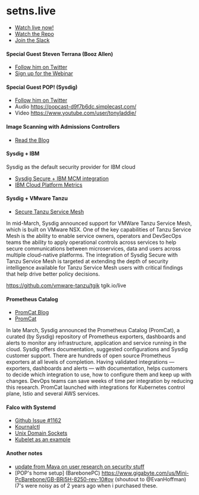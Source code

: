 # setns.live

 - [Watch live now!](https://twitch.tv/setns)
 - [Watch the Repo](https://github.com/setns/live)
 - [Join the Slack](https://slack.sysdig.com)

#### Special Guest Steven Terrana (Booz Allen)

 - [Follow him on Twitter](https://twitter.com/steven_terrana)
 - [Sign up for the Webinar](https://sysdig.com/resources/webinars/top-5-cloud-native-pipeline-security-considerations/)

#### Special Guest POP! (Sysdig)

 - [Follow him on Twitter](https://twitter.com/popsysdig)
 -  Audio https://popcast-d9f7b6dc.simplecast.com/
 -  Video https://www.youtube.com/user/tonyladdie/

#### Image Scanning with Admissions Controllers

 - [Read the Blog](https://sysdig.com/blog/image-scanning-admission-controller/)

#### Sysdig + IBM

Sysdig as the default security provider for IBM cloud


- [Sysdig Secure + IBM MCM integration](http://sysdig.com/blog/ibm-sysdig-multicloud-management)
- [IBM Cloud Platform Metrics](https://www.ibm.com/cloud/blog/announcements/ibm-cloud-platform-metrics) 

#### Sysdig + VMware Tanzu

 - [Secure Tanzu Service Mesh](https://sysdig.com/blog/secure-tanzu-service-mesh/)

In mid-March, Sysdig announced support for VMWare Tanzu Service Mesh, which is built on VMware NSX. One of the key capabilities of Tanzu Service Mesh is the ability to enable service owners, operators and DevSecOps teams the ability to apply operational controls across services to help secure communications between microservices, data and users across multiple cloud-native platforms. The integration of Sysdig Secure with Tanzu Service Mesh is targeted at extending the depth of security intelligence available for Tanzu Service Mesh users with critical findings that help drive better policy decisions.


https://github.com/vmware-tanzu/tgik
tgik.io/live

#### Prometheus Catalog


 - [PromCat Blog](https://sysdig.com/blog/cloud-scale-prometheus/)
 - [PromCat](http://www.promcat.io/)

In late March, Sysdig announced the Prometheus Catalog (PromCat), a curated (by Sysdig) repository of Prometheus exporters, dashboards and alerts to monitor any infrastructure, application and service running in the cloud. Sysdig offers documentation, suggested configurations and Sysdig customer support. There are hundreds of open source Prometheus exporters at all levels of completion. Having validated integrations — exporters, dashboards and alerts — with documentation, helps customers to decide which integration to use, how to configure them and keep up with changes. DevOps teams can save weeks of time per integration by reducing this research. PromCat launched with integrations for Kubernetes control plane, Istio and several AWS services.

#### Falco with Systemd

 - [Github Issue #1162](https://github.com/falcosecurity/falco/issues/1162)
 - [Kournalctl](https://github/com/kris-nova/kournalctl)
 - [Unix Domain Sockets](https://en.wikipedia.org/wiki/Unix_domain_socket)
 - [Kubelet as an example](https://kubernetes.io/docs/concepts/architecture/control-plane-node-communication/#control-plane-to-node)

#### Another notes
- [update from Maya on user research on security stuff](https://twitter.com/MayaKaczorowski/status/1253734271505686528?s=20)
- [POP's home setup] (BarebonePC) https://www.gigabyte.com/us/Mini-PcBarebone/GB-BRi5H-8250-rev-10#ov   (shoutout to @EvanHoffman)  I7's were noisy as of 2 years ago when i purchased these.

